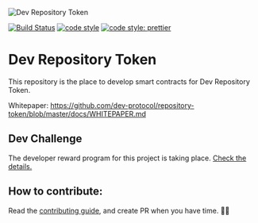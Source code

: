 ![Dev Repository Token](https://raw.githubusercontent.com/dev-protocol/repository-token/master/public/asset/logo.png)

[![Build Status](https://travis-ci.org/dev-protocol/repository-token.svg?branch=master)](https://travis-ci.org/dev-protocol/repository-token)
[![code style](https://img.shields.io/badge/code_style-XO-5ed9c7.svg)](https://github.com/xojs/xo)
[![code style: prettier](https://img.shields.io/badge/code_style-prettier-ff69b4.svg)](https://github.com/prettier/prettier)

# Dev Repository Token

This repository is the place to develop smart contracts for Dev Repository Token.

Whitepaper: https://github.com/dev-protocol/repository-token/blob/master/docs/WHITEPAPER.md

## Dev Challenge

The developer reward program for this project is taking place. [Check the details.](https://github.com/dev-protocol/repository-token/blob/master/docs/DEV_CHALLENGE.md)

## How to contribute:

Read the [contributing guide](https://github.com/dev-protocol/repository-token/blob/master/.github/CONTRIBUTING.md), and create PR when you have time. 🧚✨
